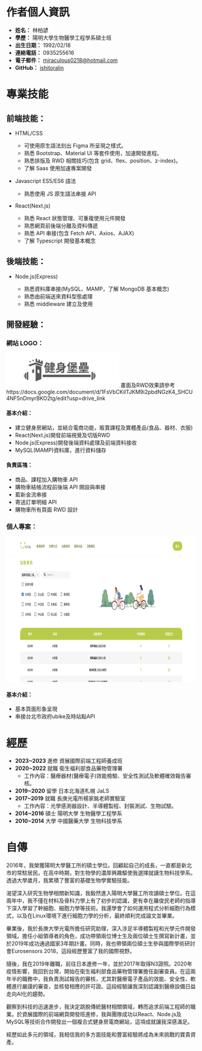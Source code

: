 # 作者個人資訊

- **姓名：** 林柏諺
- **學歷：** 陽明大學生物醫學工程學系碩士班
- **出生日期：** 1992/02/18
- **連絡電話：** 0935255616
- **電子郵件：** miraculous0218@hotmail.com
- **GitHub：** [ishitoralin](https://github.com/ishitoralin)

# 專業技能

## 前端技能：

- HTML/CSS

  - 可使用原生語法刻出 Figma 所呈現之樣式。
  - 熟悉 Bootstrap、Material UI 等套件使用，加速開發進程。
  - 熟悉排版及 RWD 相關技巧(包含 grid、flex、position、z-index)。
  - 了解 Saas 使用加速專案開發

- Javascript ES5/ES6 語法

  - 熟悉使用 JS 原生語法串接 API
  <!-- - 熟悉 JSON 資料處理 -->

- React(Next.js)
  - 熟悉 React 狀態管理、可重複使用元件開發
  - 熟悉網頁前後端分離及資料傳遞
  - 熟悉 API 串接(包含 Fetch API、Axios、AJAX)
  - 了解 Typescript 開發基本概念

## 後端技能：

- Node.js(Express)

  - 熟悉資料庫串接(MySQL、MAMP，了解 MongoDB 基本概念)
  - 熟悉由前端送來資料型態處理
  - 熟悉 middleware 建立及使用

<!-- - PHP
  - 了解基本語法
  - 了解使用 PHP 開發網頁 -->

## 開發經驗：

### 網站 LOGO：

<img src="fortress-imagine.png" alt="網站LOGO" width="300" height="90">
畫面及RWD效果請參考
https://docs.google.com/document/d/1FsVbCKiITJKM9i2pbdNGzK4_SHCU4NF5nDmyrBKO2tg/edit?usp=drive_link

#### 基本介紹：
- 建立健身房網站，並結合電商功能，販賣課程及實體產品(食品、器材、衣服)
- React(Next.js)開發前端視覺及切版RWD
- Node.js(Express)開發後端資料處理及前端資料接收
- MySQL(MAMP)資料庫，進行資料儲存

#### 負責區塊：
- 商品、課程加入購物車 API
- 購物車結帳流程前後端 API 開設與串接
- 藍新金流串接
- 寄送訂單明細 API
- 購物車所有頁面 RWD 設計

### 個人專案：

<img src="ubikesystem.png" alt="網站LOGO" width="830" height="386">

#### 基本介紹：
- 基本頁面形象呈現
- 串接台北市政府ubike及時站點API



# 經歷

- **2023~2023** 進修 資展國際前端工程師養成班
- **2020~2022** 就職 衛生福利部食品藥物管理署
  - 工作內容：醫療器材(醫療電子)效能檢驗、安全性測試及軟體確效報告審核。
- **2019~2020** 留學 日本北海道札幌 JaLS
- **2017~2019** 就職 長庚光電所楊家銘老師實驗室
  - 工作內容：光學感測器設計、半導體製程、封裝測試、生物試驗。
- **2014~2016** 碩士 陽明大學 生物醫學工程學系
- **2010~2014** 大學 中國醫藥大學 生物科技學系


# 自傳

2016年，我榮獲陽明大學醫工所的碩士學位。回顧起自己的成長，一直都是新北市的常駐居民。在高中時期，對生物學的濃厚興趣驅使我選擇就讀生物科技學系。透過大學歲月，我累積了豐富的基礎生物學實驗技能。

渴望深入研究生物學相關新知識，我毅然進入陽明大學醫工所攻讀碩士學位。在這兩年中，我不僅在材料及骨科力學上有了初步的認識，更有幸在羅俊民老師的指導下深入學習了幹細胞、細胞力學等技術。我還學會了如何運用程式分析細胞行為模式，以及在Linux環境下進行細胞力學的分析，最終順利完成論文並畢業。

畢業後，我於長庚大學光電所擔任研究助理，深入涉足半導體製程和光學元件開發領域。擔任小組領導者的角色，成功帶領兩位博士生及兩位碩士生撰寫新計畫，並於2019年成功通過國家3年期計畫。同時，我也帶領兩位碩士生參與國際學術研討會Eurosensors 2018，這段經歷豐富了我的國際視野。

隨後，我在2019年離職，前往日本進修一年，並於2017年取得N3證照。2020年疫情影響，我回到台灣，開始在衛生福利部食品藥物管理署擔任副審查員。在這兩年半的職務中，我負責測試報告的審核，尤其對醫療電子產品的效能、安全性、軟體進行嚴謹的審查，並核發相應的許可證。這段經驗讓我深刻認識到醫療設備日益走向AI化的趨勢。

觀察到科技的迅速進步，我決定跳脫傳統醫材相關領域，轉而追求前端工程師的職業。於資展國際的前端網頁開發班進修，我與團隊成功以React、Node.js及MySQL等技術合作開發出一個複合式健身房電商網站，這項成就讓我深感滿足。

經歷如此多元的領域，我相信我的多方面技能和豐富經驗將成為未來挑戰的寶貴資產。
